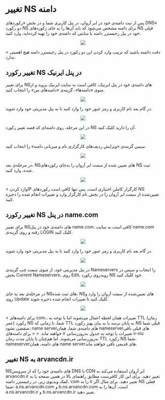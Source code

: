 # تغییر NS دامنه

پس از ثبت دامنه‌ی خود در ابر آروان، در پنل کاربری شما و در بخش «رکوردهای DNS» دو رکورد NS برای دامنه‌ مشخص می‌شود که باید آن‌ها را به جای رکوردهای NS قبلی خود در پنل رجیسترر دامنه یا سایتی که دامنه‌ی خود را تهیه کرده‌اید، وارد کنید.

<p align="center"><img src="/doc/assets/img/domain_ns_change/NS.png"></p>

< دقت داشته باشید که ترتیب وارد کردن این دو رکورد در پنل رجیسترر دامنه هیچ اهمیتی ندارد.

## تغییر رکورد NS در پنل ایرنیک

برای تغییر NSهای دامنه‌ی خود در پنل ایرنیک، کافی است به سایت ایرنیک بروید و از منوی «دامنه‌ها»، گزینه‌ی «دامنه‌های من» را انتخاب کنید.

<p align="center"><img src="/doc/assets/img/domain_ns_change/nic1.png"></p>

در گام بعد نام کاربری و رمز عبور خود را وارد کنید تا به پنل مدیریتی خود وارد شوید.

<p align="center"><img src="/doc/assets/img/domain_ns_change/nic2.png"></p>

در این مرحله، روی دامنه‌ای که قصد تغییر رکورد NS آن را دارید کلیک کنید.

<p align="center"><img src="/doc/assets/img/domain_ns_change/nic3.png"></p>

سپس گزینه‌ی «ویرایش ردیف‌های کارگزاری نام و میزبانی دامنه» را انتخاب کنید.
<p align="center"><img src="/doc/assets/img/domain_ns_change/nic4.png"></p>

در مرحله‌ی بعد، NSهای تعیین شده از سمت ابر آروان را به‌جای رکوردهای NS ثبت شده، وارد کنید.

<p align="center"><img src="/doc/assets/img/domain_ns_change/nic5.png"></p>

< وارد کردنIP کارگزار کاملن اختیاری است، پس تنها کافی است رکوردهای NS تعیین‌شده از سمت ابر آروان را در بخش نام کارگزار وارد و تغییرات انجام شده را ذخیره کنید.

## تغییر رکورد NS در پنل name.com

برای تغییر NSهای دامنه‌ی خود در پنل name.com، کافی است به سایت name.com رفته و روی گزینه‌ی LOGIN کلیک کنید.

<p align="center"><img src="/doc/assets/img/domain_ns_change/name1.png"></p>

در گام بعد نام کاربری و رمز عبور خود را وارد کنید تا به پنل مدیریتی خود وارد شوید.

<p align="center"><img src="/doc/assets/img/domain_ns_change/name2.png"></p>

در پنل مدیریتی خود، از منوی سمت چپ گزینه‌ی Nameservers را انتخاب و سپس در بخش Current Nameservers، روی Edit، روبه‌روی رکورد NS خود کلیک کنید.

<p align="center"><img src="/doc/assets/img/domain_ns_change/name3.png"></p>

در مرحله‌ی بعد به جای NSهای ثبت شده، NSهای تعیین‌شده از سمت آروان را وارد و روی Update کلیک کنید تا تغییرات انجام شده ذخیره شوند.

<p align="center"><img src="/doc/assets/img/domain_ns_change/name4.png"></p>

< برای دامنه‌های com.، تغییرات همان لحظه اعمال می‌شوند اما با توجه به TTL (زمان عمر) رکورد NS شما، تا زمانی که TTL به پایان نرسد یا به بیان بهتر رکورد NS قبلی شما منقضی نشود، name serverهای دامنه‌ی شما، همان nameserverهای قبلی باقی خواهند ماند.
<
< برای دامنه‌های ir تغییرات با توجه به جدول به‌روزرسانی ir-nic به‌روزرسانی می‌شوند. اما هم‌چنان تا پایان مدت زمان TTL رکورد NS شما، nameserverهای دامنه، همان name serverهای قدیمی باقی خواهند ماند.

## تغییر NS به arvancdn.ir

NSهای دامنه‌ی خود را که از سرویس DNS یا CDN ابر آروان استفاده می‌کند به arvancdn.ir تغییر دهید. برای این کار کافی‌ست مطابق راهنمای بالا در همین صفحه یا به کمک ویدیوی زیر، در رجیسترر دامنه، com را به ir تغییر دهید. برای مثال اگر NS فعلی شما: a.ns.arvancdn.com و b.ns.arvancdn.com است، آن‌ها را به a.ns.arvancdn.ir و b.ns.arvancdn.ir تغییر دهید.
